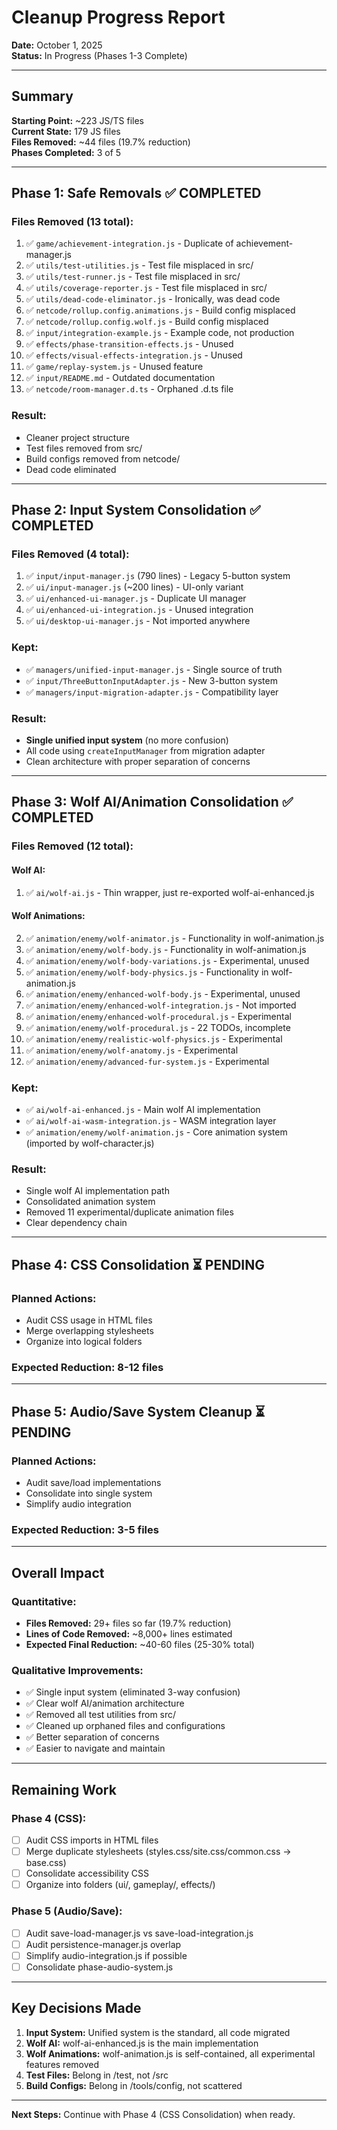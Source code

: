 # Cleanup Progress Report
**Date:** October 1, 2025  
**Status:** In Progress (Phases 1-3 Complete)

---

## Summary

**Starting Point:** ~223 JS/TS files  
**Current State:** 179 JS files  
**Files Removed:** ~44 files (19.7% reduction)  
**Phases Completed:** 3 of 5

---

## Phase 1: Safe Removals ✅ COMPLETED

### Files Removed (13 total):
1. ✅ `game/achievement-integration.js` - Duplicate of achievement-manager.js
2. ✅ `utils/test-utilities.js` - Test file misplaced in src/
3. ✅ `utils/test-runner.js` - Test file misplaced in src/
4. ✅ `utils/coverage-reporter.js` - Test file misplaced in src/
5. ✅ `utils/dead-code-eliminator.js` - Ironically, was dead code
6. ✅ `netcode/rollup.config.animations.js` - Build config misplaced
7. ✅ `netcode/rollup.config.wolf.js` - Build config misplaced
8. ✅ `input/integration-example.js` - Example code, not production
9. ✅ `effects/phase-transition-effects.js` - Unused
10. ✅ `effects/visual-effects-integration.js` - Unused
11. ✅ `game/replay-system.js` - Unused feature
12. ✅ `input/README.md` - Outdated documentation
13. ✅ `netcode/room-manager.d.ts` - Orphaned .d.ts file

### Result:
- Cleaner project structure
- Test files removed from src/
- Build configs removed from netcode/
- Dead code eliminated

---

## Phase 2: Input System Consolidation ✅ COMPLETED

### Files Removed (4 total):
1. ✅ `input/input-manager.js` (790 lines) - Legacy 5-button system
2. ✅ `ui/input-manager.js` (~200 lines) - UI-only variant
3. ✅ `ui/enhanced-ui-manager.js` - Duplicate UI manager
4. ✅ `ui/enhanced-ui-integration.js` - Unused integration
5. ✅ `ui/desktop-ui-manager.js` - Not imported anywhere

### Kept:
- ✅ `managers/unified-input-manager.js` - Single source of truth
- ✅ `input/ThreeButtonInputAdapter.js` - New 3-button system
- ✅ `managers/input-migration-adapter.js` - Compatibility layer

### Result:
- **Single unified input system** (no more confusion)
- All code using `createInputManager` from migration adapter
- Clean architecture with proper separation of concerns

---

## Phase 3: Wolf AI/Animation Consolidation ✅ COMPLETED

### Files Removed (12 total):

#### Wolf AI:
1. ✅ `ai/wolf-ai.js` - Thin wrapper, just re-exported wolf-ai-enhanced.js

#### Wolf Animations:
2. ✅ `animation/enemy/wolf-animator.js` - Functionality in wolf-animation.js
3. ✅ `animation/enemy/wolf-body.js` - Functionality in wolf-animation.js
4. ✅ `animation/enemy/wolf-body-variations.js` - Experimental, unused
5. ✅ `animation/enemy/wolf-body-physics.js` - Functionality in wolf-animation.js
6. ✅ `animation/enemy/enhanced-wolf-body.js` - Experimental, unused
7. ✅ `animation/enemy/enhanced-wolf-integration.js` - Not imported
8. ✅ `animation/enemy/enhanced-wolf-procedural.js` - Experimental
9. ✅ `animation/enemy/wolf-procedural.js` - 22 TODOs, incomplete
10. ✅ `animation/enemy/realistic-wolf-physics.js` - Experimental
11. ✅ `animation/enemy/wolf-anatomy.js` - Experimental
12. ✅ `animation/enemy/advanced-fur-system.js` - Experimental

### Kept:
- ✅ `ai/wolf-ai-enhanced.js` - Main wolf AI implementation
- ✅ `ai/wolf-ai-wasm-integration.js` - WASM integration layer
- ✅ `animation/enemy/wolf-animation.js` - Core animation system (imported by wolf-character.js)

### Result:
- Single wolf AI implementation path
- Consolidated animation system
- Removed 11 experimental/duplicate animation files
- Clear dependency chain

---

## Phase 4: CSS Consolidation ⏳ PENDING

### Planned Actions:
- Audit CSS usage in HTML files
- Merge overlapping stylesheets
- Organize into logical folders

### Expected Reduction: 8-12 files

---

## Phase 5: Audio/Save System Cleanup ⏳ PENDING

### Planned Actions:
- Audit save/load implementations
- Consolidate into single system
- Simplify audio integration

### Expected Reduction: 3-5 files

---

## Overall Impact

### Quantitative:
- **Files Removed:** 29+ files so far (19.7% reduction)
- **Lines of Code Removed:** ~8,000+ lines estimated
- **Expected Final Reduction:** ~40-60 files (25-30% total)

### Qualitative Improvements:
- ✅ Single input system (eliminated 3-way confusion)
- ✅ Clear wolf AI/animation architecture
- ✅ Removed all test utilities from src/
- ✅ Cleaned up orphaned files and configurations
- ✅ Better separation of concerns
- ✅ Easier to navigate and maintain

---

## Remaining Work

### Phase 4 (CSS):
- [ ] Audit CSS imports in HTML files
- [ ] Merge duplicate stylesheets (styles.css/site.css/common.css → base.css)
- [ ] Consolidate accessibility CSS
- [ ] Organize into folders (ui/, gameplay/, effects/)

### Phase 5 (Audio/Save):
- [ ] Audit save-load-manager.js vs save-load-integration.js
- [ ] Audit persistence-manager.js overlap
- [ ] Simplify audio-integration.js if possible
- [ ] Consolidate phase-audio-system.js

---

## Key Decisions Made

1. **Input System:** Unified system is the standard, all code migrated
2. **Wolf AI:** wolf-ai-enhanced.js is the main implementation
3. **Wolf Animations:** wolf-animation.js is self-contained, all experimental features removed
4. **Test Files:** Belong in /test, not /src
5. **Build Configs:** Belong in /tools/config, not scattered

---

**Next Steps:** Continue with Phase 4 (CSS Consolidation) when ready.

